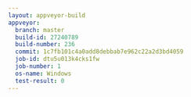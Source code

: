 ```yaml
---
layout: appveyor-build
appveyor:
  branch: master
  build-id: 27240789
  build-number: 236
  commit: 1c7fb101c4a0add8debbab7e962c22a2d3bd4059
  job-id: dtu5u013k4cks1fw
  job-number: 1
  os-name: Windows
  test-result: 0
---
```

